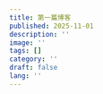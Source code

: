```yaml
---
title: 第一篇博客
published: 2025-11-01
description: ''
image: ''
tags: []
category: ''
draft: false 
lang: ''
---
```

